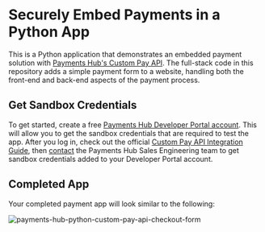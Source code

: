 # Securely Embed Payments in a Python App

This is a Python application that demonstrates an embedded payment solution with [Payments Hub's Custom Pay API](https://developer.paymentshub.com/products/full-featured/custom-pay-api). The full-stack code in this repository adds a simple payment form to a website, handling both the front-end and back-end aspects of the payment process.

## Get Sandbox Credentials

To get started, create a free [Payments Hub Developer Portal account](https://developer.paymentshub.com/auth/signup). This will allow you to get the sandbox credentials that are required to test the app. After you log in, check out the official [Custom Pay API Integration Guide](https://developer.paymentshub.com/products/full-featured/custom-pay-api/integration), then [contact](https://developer.paymentshub.com/contact) the Payments Hub Sales Engineering team to get sandbox credentials added to your Developer Portal account.

## Completed App

Your completed payment app will look similar to the following:

![payments-hub-python-custom-pay-api-checkout-form](https://github.com/PaymentsHubDevelopers/PaymentsHub-Python-Custom-Pay-API/assets/136620102/ceda3430-18d0-4a78-aac9-84e04344a0e5)
